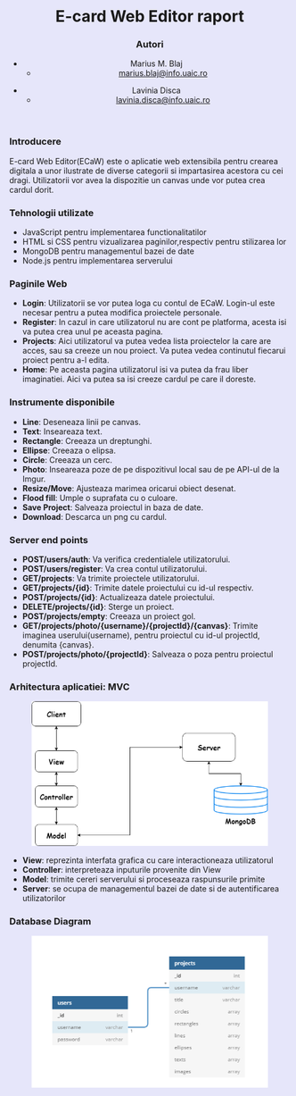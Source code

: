 <!DOCTYPE html>
<html style="background-color:lavender;">

<head>
    <meta charset="utf-8">
    <title>Project report</title>
</head>

<body prefix="schema: http://schema.org">
    <header>
        <h1>
            E-card Web Editor raport
        </h1>
        <div role="contentinfo">
            <section typeof="sa:AuthorsList">
                <h3>Autori</h3>
                <ul>
                    <li typeof="sa:ContributorRole" property="schema:author">
                        <span typeof="schema:Person">
                            <meta property="schema:givenName" content="Marius">
                            <meta property="schema:additionalName" content="Marian">
                            <meta property="schema:familyName" content="Blaj">
                            <span property="schema:name">Marius M. Blaj</span>
                        </span>
                        <ul>
                            <li property="schema:roleContactPoint" typeof="schema:ContactPoint">
                                <a href="mailto:marius.blaj@info.uaic.ro" property="schema:email">marius.blaj@info.uaic.ro</a>
                            </li>
                        </ul>
                    </li>
                </ul>
                <ul>
                    <li typeof="sa:ContributorRole" property="schema:author">
                        <span typeof="schema:Person">
                            <meta property="schema:givenName" content="Lavinia">
                            <meta property="schema:familyName" content="Disca">
                            <span property="schema:name">Lavinia Disca</span>
                        </span>
                        <ul>
                            <li property="schema:roleContactPoint" typeof="schema:ContactPoint">
                                <a href="mailto:lavinia.disca@info.uaic.ro" property="schema:email">lavinia.disca@info.uaic.ro</a>
                            </li>
                        </ul>
                    </li>
                </ul>
            </section>
        </div>
    </header>
    <section typeof="sa:Abstract" id="abstract" role="doc-abstract">
        <h3>Introducere</h3>
        <p>
            E-card Web Editor(ECaW) este o aplicatie web extensibila pentru crearea digitala a unor ilustrate de diverse categorii si impartasirea acestora cu cei dragi. Utilizatorii vor avea la dispozitie un canvas unde vor putea crea cardul dorit.
        </p>
    </section>
    <section id="techs">
        <h3>Tehnologii utilizate</h3>
        <ul>
            <li>JavaScript pentru implementarea functionalitatilor</li>
            <li>HTML si CSS pentru vizualizarea paginilor,respectiv pentru stilizarea lor</li>
            <li>MongoDB pentru managementul bazei de date</li>
            <li>Node.js pentru implementarea serverului</li>
        </ul>
    </section>
    <section id="pages">
        <h3>Paginile Web</h3>
        <ul>
            <li>
                <b>Login</b>: Utilizatorii se vor putea loga cu contul de ECaW. Login-ul este necesar pentru a putea modifica proiectele personale.
            </li>
            <li>
                <b>Register</b>: In cazul in care utilizatorul nu are cont pe platforma, acesta isi va putea crea unul pe aceasta pagina.
            </li>
            <li>
                <b>Projects</b>: Aici utilizatorul va putea vedea lista proiectelor la care are acces, sau sa creeze un nou proiect. Va putea vedea continutul fiecarui proiect pentru a-l edita.
            </li>
            <li>
                <b>Home</b>: Pe aceasta pagina utilizatorul isi va putea da frau liber imaginatiei. Aici va putea sa isi creeze cardul pe care il doreste.
            </li>
        </ul>
    </section>
    <section id="tools">
        <h3>Instrumente disponibile</h3>
        <ul>
            <li>
                <b>Line</b>: Deseneaza linii pe canvas.
            </li>
            <li>
                <b>Text</b>: Inseareaza text.
            </li>
            <li>
                <b>Rectangle</b>: Creeaza un dreptunghi.
            </li>
            <li>
                <b>Ellipse</b>: Creeaza o elipsa.
            </li>
            <li>
                <b>Circle</b>: Creeaza un cerc.
            </li>
            <li>
                <b>Photo</b>: Inseareaza poze de pe dispozitivul local sau de pe API-ul de la Imgur.
            </li>
            <li>
                <b>Resize/Move</b>: Ajusteaza marimea oricarui obiect desenat.
            </li>
            <li>
                <b>Flood fill</b>: Umple o suprafata cu o culoare.
            </li>
            <li>
                <b>Save Project</b>: Salveaza proiectul in baza de date.
            </li>
            <li>
                <b>Download</b>: Descarca un png cu cardul.
            </li>
        </ul>
    </section>
    <section id="server">
        <h3>
            Server end points
        </h3>
        <ul>
            <li>
                <b>POST/users/auth</b>: Va verifica credentialele utilizatorului.
            </li>
            <li>
                <b>POST/users/register</b>: Va crea contul utilizatorului.
            </li>
            <li>
                <b>GET/projects</b>: Va trimite proiectele utilizatorului.
            </li>
            <li>
                <b>GET/projects/{id}</b>: Trimite datele proiectului cu id-ul respectiv.
            </li>
            <li>
                <b>POST/projects/{id}</b>: Actualizeaza datele proiectului.
            </li>
            <li>
                <b>DELETE/projects/{id}</b>: Sterge un proiect.
            </li>
            <li>
                <b>POST/projects/empty</b>: Creeaza un proiect gol.
            </li>
            <li>
                <b>GET/projects/photo/{username}/{projectId}/{canvas}</b>: Trimite imaginea userului(username), pentru proiectul cu id-ul projectId, denumita {canvas}.
            </li>
            <li>
                <b>POST/projects/photo/{projectId}</b>: Salveaza o poza pentru proiectul projectId.
            </li>
        </ul>
    </section>
    <section>
        <h3>Arhitectura aplicatiei: MVC</h3>
        <figure typeof="sa:image">
            <img src="MVC.png" alt="MVC Diagram">
        </figure>
        <ul>
            <li><b>View</b>: reprezinta interfata grafica cu care interactioneaza utilizatorul</li>
            <li><b>Controller</b>: interpreteaza inputurile provenite din View</li>
            <li><b>Model</b>: trimite cereri serverului si proceseaza raspunsurile primite</li>
            <li><b>Server</b>: se ocupa de managementul bazei de date si de autentificarea utilizatorilor</li>
        </ul>
    </section>
    <section>
        <h3>Database Diagram</h3>
        <figure typeof="sa:image">
            <img src="dbdiagram.png" alt="Database Diagram">
        </figure>
    </section>
</body>

</html>
